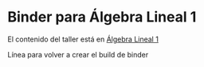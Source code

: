 # Binder para Álgebra Lineal 1

El contenido del taller está en [Álgebra Lineal 1](https://github.com/palmoreck/laboratorios/tree/algebra-lineal-1)

Línea para volver a crear el build de binder
